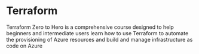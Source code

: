 # Terraform
Terraform Zero to Hero is a comprehensive course designed to help beginners and intermediate users learn how to use Terraform to automate the provisioning of Azure resources and build and manage infrastructure as code on Azure
